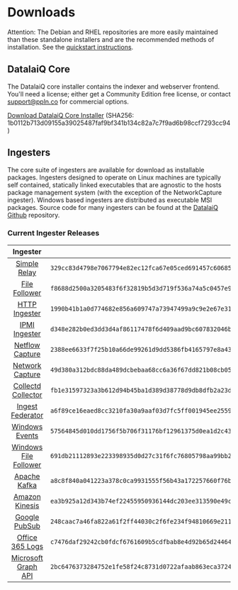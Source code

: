 # Downloads

Attention: The Debian and RHEL repositories are more easily maintained than these standalone installers and are the recommended methods of installation. See the [quickstart instructions](#!quickstart/quickstart.md).

## DatalaiQ Core

The DatalaiQ core installer contains the indexer and webserver frontend. You'll need a license; either get a Community Edition free license, or contact support@ppln.co for commercial options.

[Download DatalaiQ Core Installer](http://repo.datalaiq.io/archive/5.0.2-1/installers/datalaiq_pipeline-5.0.2-1.sh) (SHA256: 1b0112b713d09155a39025487faf9bf341b134c82a7c7f9ad6b98ccf7293cc94)

## Ingesters

The core suite of ingesters are available for download as installable packages.  Ingesters designed to operate on Linux machines are typically self contained, statically linked executables that are agnostic to the hosts package management system (with the exception of the NetworkCapture ingester).  Windows based ingesters are distributed as executable MSI packages.  Source code for many ingesters can be found at the [DatalaiQ Github](https://github.com/pipelinelabo/datalaiq-wiki) repository.

### Current Ingester Releases
| Ingester | SHA256 | More Info |
|:--------:|-------:|----------:|
| [Simple Relay](http://repo.datalaiq.io/archive/5.0.2-1/installers/datalaiq_simple_relay_installer_5.0.2.sh) | ``329cc83d4798e7067794e82ec12fca67e05ced691457c6068578e49f36355ad2`` | [Documentation](#!ingesters/ingesters.md#Simple_Relay)|
| [File Follower](http://repo.datalaiq.io/archive/5.0.2-1/installers/datalaiq_file_follow_installer_5.0.2.sh) | ``f8688d2500a3205483f6f32819b5d3d719f536a74a5c0457e918757c422a9633`` | [Documentation](#!ingesters/ingesters.md#File_Follower) |
| [HTTP Ingester](http://repo.datalaiq.io/archive/5.0.2-1/installers/datalaiq_http_ingester_installer_5.0.2.sh) | ``1990b41b1a0d774682e856a609747a73947499a9c9e2e67e31fb17d6a3c1c28f`` | [Documentation](#!ingesters/ingesters.md#HTTP_POST) |
| [IPMI Ingester](http://repo.datalaiq.io/archive/5.0.2-1/installers/datalaiq_ipmi_installer_5.0.2.sh) | ``d348e282b0ed3dd3d4af86117478f6d409aad9bc607832046b1d1724a4154850`` | [Documentation](#!ingesters/ingesters.md#IPMI_Ingester)|
| [Netflow Capture](http://repo.datalaiq.io/archive/5.0.2-1/installers/datalaiq_netflow_capture_installer_5.0.2.sh) | ``2388ee6633f7f25b10a66de99261d9dd5386fb4165797e8a4373e31a41289421`` | [Documentation](#!ingesters/ingesters.md#Netflow_Ingester) |
| [Network Capture](http://repo.datalaiq.io/archive/5.0.2-1/installers/datalaiq_network_capture_installer_5.0.2.sh) | ``49d380a312bdc88da489dcbebaa68cc6a36f67dd821b08cb05a52941a7cd6e9f`` | [Documentation](#!ingesters/ingesters.md#Network_Ingester) |
| [Collectd Collector](http://repo.datalaiq.io/archive/5.0.2-1/installers/datalaiq_collectd_installer_5.0.2.sh) | ``fb1e31597323a3b612d94b45ba1d389d38778d9db8dfb2a23dc43c385cfb9c59`` | [Documentation](#!ingesters/ingesters.md#collectd) |
| [Ingest Federator](http://repo.datalaiq.io/archive/5.0.2-1/installers/datalaiq_federator_installer_5.0.2.sh) | ``a6f89ce16eaed8cc3210fa30a9aaf03d7fc5ff001945ee25592494636aa16853`` | [Documentation](#!ingesters/ingesters.md#Federator_Ingester) |
| [Windows Events](http://repo.datalaiq.io/archive/5.0.2-1/installers/datalaiq_win_events_5.0.2.msi) | ``57564845d010dd1756f5b706f31176bf12961375d0ea1d2c430411b6e74db3d4`` | [Documentation](#!ingesters/ingesters.md#Windows_Event_Service) |
| [Windows File Follower](http://repo.datalaiq.io/archive/5.0.2-1/installers/datalaiq_file_follow_5.0.2.msi) | ``691db21112893e223398935d0d27c31f6fc76805798aa99bb24da109c3b18272`` | [Documentation](#!ingesters/ingesters.md#File_Follower) |
| [Apache Kafka](http://repo.datalaiq.io/archive/5.0.2-1/installers/datalaiq_kafka_installer_5.0.2.sh) | ``a8c8f840a041223a378c0ca9931555f56b43a172257660f76b9357efa1dcb898`` | [Documentation](#!ingesters/ingesters.md#Kafka)|
| [Amazon Kinesis](http://repo.datalaiq.io/archive/5.0.2-1/installers/datalaiq_kinesis_ingest_installer_5.0.2.sh) | ``ea3b925a12d343b74ef22455950936144dc203ee313590e49c2cf3506e51ebbc`` | [Documentation](#!ingesters/ingesters.md#Kinesis_Ingester)|
| [Google PubSub](http://repo.datalaiq.io/archive/5.0.2-1/installers/datalaiq_pubsub_ingest_installer_5.0.2.sh) | ``248caac7a46fa822a61f2ff44030c2f6fe234f94810669e2118eed567b2a7e87`` | [Documentation](#!ingesters/ingesters.md#GCP_PubSub)|
| [Office 365 Logs](http://repo.datalaiq.io/archive/5.0.2-1/installers/datalaiq_o365_installer_5.0.2.sh) | ``c7476daf29242cb0fdcf6761609b5cdfbab8e4d92b65d24464c53e549297b4cb`` | [Documentation](#!ingesters/ingesters.md#Office_365_Log_Ingester)|
| [Microsoft Graph API](http://repo.datalaiq.io/archive/5.0.2-1/installers/datalaiq_msgraph_installer_5.0.2.sh) | ``2bc6476373284752e1fe58f24c8731d0722afaab863eca372436146479f67dd2`` | [Documentation](#!ingesters/ingesters.md#Microsoft_Graph_API_Ingester)|

[//]: # (## Other downloads)

[//]: # (Some DatalaiQ components are distributed as optional additional installers, such as the search agent and the datastore.)

[//]: # (| Component | SHA256 | More Info |)
[//]: # (|:---------:|:------:|----------:|)
[//]: # (| [Datastore]&#40;https://update.gravwell.io/archive/5.0.2/installers/gravwell_datastore_installer_5.0.2.sh&#41; | ``cfbf16f99df8f50eebe6d5f02df0ecd29ef30fb3e927a3b0ed413bf8e32ff3ef`` | [Documentation]&#40;#!distributed/frontend.md&#41; |)
[//]: # (| [Offline Replicator]&#40;https://update.gravwell.io/archive/5.0.2/installers/gravwell_offline_replication_installer_5.0.2.sh&#41; | ``17d36a3c559663262db2baf4e7fe21bd9a4d811df2c6e6edfad0bcac0d8916b9`` | [Documentation]&#40;#!configuration/replication.md&#41; |)
[//]: # (| [Load Balancer]&#40;https://update.gravwell.io/archive/5.0.2/installers/gravwell_loadbalancer_installer_5.0.2.sh&#41; | ``1edc316a7635e75e702dc734b5387b43700a45c353418d15f22d1f22f555781d`` | |)
